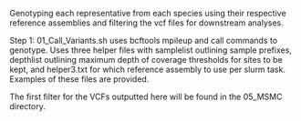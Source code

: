 Genotyping each representative from each species using their respective reference assemblies and filtering the vcf files
for downstream analyses. 

Step 1: 01_Call_Variants.sh uses bcftools mpileup and call commands to genotype. Uses three helper files with samplelist 
outlining sample prefixes, depthlist outlining maximum depth of coverage thresholds for sites to be kept, and helper3.txt
for which reference assembly to use per slurm task. Examples of these files are provided. 

The first filter for the VCFs outputted here will be found in the 05_MSMC directory. 
